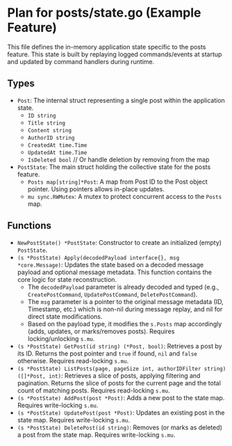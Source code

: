 # Plan for posts/state.go (Example Feature)

This file defines the in-memory application state specific to the posts feature. This state is built by replaying logged commands/events at startup and updated by command handlers during runtime.

## Types

- `Post`: The internal struct representing a single post within the application state.
    - `ID string`
    - `Title string`
    - `Content string`
    - `AuthorID string`
    - `CreatedAt time.Time`
    - `UpdatedAt time.Time`
    - `IsDeleted bool` // Or handle deletion by removing from the map
- `PostState`: The main struct holding the collective state for the posts feature.
    - `Posts map[string]*Post`: A map from Post ID to the Post object pointer. Using pointers allows in-place updates.
    - `mu sync.RWMutex`: A mutex to protect concurrent access to the `Posts` map.

## Functions

- `NewPostState() *PostState`: Constructor to create an initialized (empty) `PostState`.
- `(s *PostState) Apply(decodedPayload interface{}, msg *core.Message)`: Updates the state based on a decoded message payload and optional message metadata. This function contains the core logic for state reconstruction.
    - The `decodedPayload` parameter is already decoded and typed (e.g., `CreatePostCommand`, `UpdatePostCommand`, `DeletePostCommand`).
    - The `msg` parameter is a pointer to the original message metadata (ID, Timestamp, etc.) which is non-nil during message replay, and nil for direct state modifications.
    - Based on the payload type, it modifies the `s.Posts` map accordingly (adds, updates, or marks/removes posts). Requires locking/unlocking `s.mu`.
- `(s *PostState) GetPost(id string) (*Post, bool)`: Retrieves a post by its ID. Returns the post pointer and `true` if found, `nil` and `false` otherwise. Requires read-locking `s.mu`.
- `(s *PostState) ListPosts(page, pageSize int, authorIDFilter string) ([]*Post, int)`: Retrieves a slice of posts, applying filtering and pagination. Returns the slice of posts for the current page and the total count of matching posts. Requires read-locking `s.mu`.
- `(s *PostState) AddPost(post *Post)`: Adds a new post to the state map. Requires write-locking `s.mu`.
- `(s *PostState) UpdatePost(post *Post)`: Updates an existing post in the state map. Requires write-locking `s.mu`.
- `(s *PostState) DeletePost(id string)`: Removes (or marks as deleted) a post from the state map. Requires write-locking `s.mu`.
